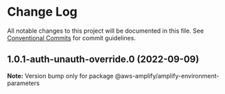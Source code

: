 # Change Log

All notable changes to this project will be documented in this file.
See [Conventional Commits](https://conventionalcommits.org) for commit guidelines.

## 1.0.1-auth-unauth-override.0 (2022-09-09)

**Note:** Version bump only for package @aws-amplify/amplify-environment-parameters
